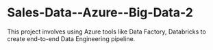# Sales-Data--Azure--Big-Data-2
This project involves using Azure tools like Data Factory, Databricks to create end-to-end Data Engineering pipeline.
